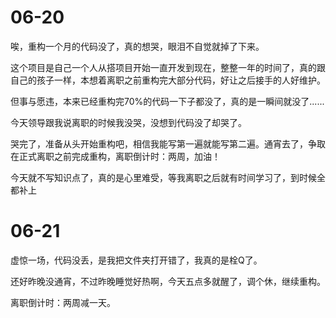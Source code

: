 # 06-20

唉，重构一个月的代码没了，真的想哭，眼泪不自觉就掉了下来。

这个项目是自己一个人从搭项目开始一直开发到现在，整整一年的时间了，真的跟自己的孩子一样，本想着离职之前重构完大部分代码，好让之后接手的人好维护。

但事与愿违，本来已经重构完70%的代码一下子都没了，真的是一瞬间就没了......

今天领导跟我说离职的时候我没哭，没想到代码没了却哭了。

哭完了，准备从头开始重构吧，相信我能写第一遍就能写第二遍。通宵去了，争取在正式离职之前完成重构，离职倒计时：两周，加油！

今天就不写知识点了，真的是心里难受，等我离职之后就有时间学习了，到时候全都补上



# 06-21

虚惊一场，代码没丢，是我把文件夹打开错了，我真的是栓Q了。

还好昨晚没通宵，不过昨晚睡觉好热啊，今天五点多就醒了，调个休，继续重构。

离职倒计时：两周减一天。
